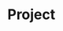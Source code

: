 # Project    
   
     
   
        
                   
           
          
       
       
      
         
